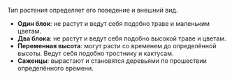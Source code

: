 Тип растения определяет его поведение и внешний вид.

- **Один блок**: не растут и ведут себя подобно траве и маленьким цветам.
- **Два блока**: не растут и ведут себя подобно высокой траве и цветам.
- **Переменная высота**: могут расти со временем до определённой высоты. Ведут себя подобно тростнику и кактусам.
- **Саженцы**: вырастают и становятся деревьями по прошествии определённого времени.
